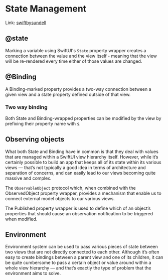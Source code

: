 # State Management

Link: [swiftbysundell](https://www.swiftbysundell.com/articles/swiftui-state-management-guide/)

## @state

Marking a variable using SwiftUI's `State` property wrapper creates a connection between the value and the view itself - meaning that the view will be re-rendered every time either of those values are changed.

## @Binding

A Binding-marked property provides a two-way connection between a given view and a state property defined outside of that view.

### Two way binding

Both State and Binding-wrapped properties can be modified by the view by prefixing their property name with `$`.

## Observing objects

What both State and Binding have in common is that they deal with values that are managed within a SwiftUI view hierarchy itself. However, while it’s certainly possible to build an app that keeps all of its state within its various views — that’s not typically a good idea in terms of architecture and separation of concerns, and can easily lead to our views becoming quite massive and complex.

The `ObservableObject` protocol which, when combined with the ObservedObject property wrapper, provides a mechanism that enable us to connect external model objects to our various views.

The Published property wrapper is used to define which of an object’s properties that should cause an observation notification to be triggered when modified.

## Environment

Environment system can be used to pass various pieces of state between two views that are not directly connected to each other. Although it’s often easy to create bindings between a parent view and one of its children, it can be quite cumbersome to pass a certain object or value around within a whole view hierarchy — and that’s exactly the type of problem that the environment aims to solve.